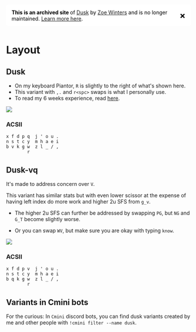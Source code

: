 <div class="collapsible" style="display: inline-flex; align-items: center; justify-content: left; border-radius: 5px; padding: 0px 15px; margin-bottom: 10px; background-color: #ffffffff; color: black;">

  <div style="margin-right: 15px;">
    <b>This is an archived site </b> of <a href="https://luminespire.github.io/dusk/">Dusk</a> by <a href="https://github.com/Aorta3698">Zoe Winters</a> and is no longer maintained. <a href="https://github.com/luminespire/dusk/blob/main/README.md">Learn more here</a>.
  </div>

  <span class="close" style="cursor: pointer; font-size: 24px; font-weight: bold; position: relative;">&times;</span>

</div>

<script>
  const closeButtons = document.querySelectorAll('.close');
  closeButtons.forEach(button => {
    button.addEventListener('click', (event) => {
      let collapsible = event.target.closest('.collapsible');
      if (collapsible) {
        collapsible.style.display = 'none';
      }
    });
  });
</script>


# Layout
<!-- toc -->
## Dusk
- On my keyboard Piantor, `R` is slightly to the right of what's shown here.
- This variant with `,.` and `r<spc>` swaps is what I personally use.
- To read my 6 weeks experience, read [here](../journeys/2024_Jun_5.md).

![](../assets/dusk.svg)


### ACSII
```
x f d p q  j ' o u .
n s t c y  m h a e i
b v k g w  z l _ / ,
        r   
```

## Dusk-vq
It's made to address concern over `V`.

This variant has similar stats but with even lower scissor at the expense of having left index do more work and higher 2u SFS from `g_v`.

- The higher 2u SFS can further be addressed by swapping `PG`, but `NG` and `G_T` become slightly worse.

- Or you can swap `WV`, but make sure you are okay with typing `know`.

![](../assets/dusk-alt.svg)

### ACSII
```
x f d p v  j ' o u .
n s t c y  m h a e i
b q k g w  z l _ / ,
        r                  
```

## Variants in Cmini bots
For the curious: In `Cmini` discord bots, you can find dusk variants created by me and other people with `!cmini filter --name dusk`.
